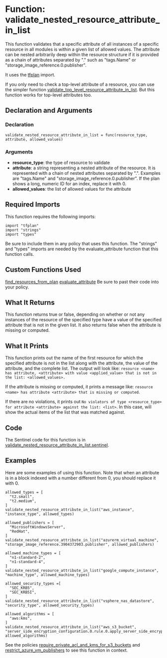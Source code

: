# Function: validate_nested_resource_attribute_in_list
This function validates that a specific attribute of all instances of a specific resource in all modules is within a given list of allowed values. The attribute can be nested arbitrarily deep within the resource structure if it is provided as a chain of attributes separated by "." such as "tags.Name" or "storage_image_reference.0.publisher".

It uses the [tfplan](https://www.terraform.io/docs/enterprise/sentinel/import/tfplan.html) import.

If you only need to check a top-level attribute of a resource, you can use the simpler function [validate_top_level_resource_attribute_in_list](./validate_top_level_resource_attribute_in_list.md). But this function works for top-level attributes too.

## Declaration and Arguments

### Declaration
`validate_nested_resource_attribute_in_list = func(resource_type, attribute, allowed_values)`

### Arguments
* **resource_type**: the type of resource to validate
* **attribute**: a string representing a nested attribute of the resource. It is represented with a chain of nested attributes separated by ".". Examples are "tags.Name" and "storage_image_reference.0.publisher". If the plan shows a long, numeric ID for an index, replace it with 0.
* **allowed_values**: the list of allowed values for the attribute

## Required Imports
This function requires the following imports:
```
import "tfplan"
import "strings"
import "types"
```
Be sure to include them in any policy that uses this function. The "strings" and "types" imports are needed by the evaluate_attribute function that this function calls.

## Custom Functions Used
[find_resources_from_plan](./find_resources_from_plan.md)
[evaluate_attribute](./evaluate_attribute.md)
Be sure to past their code into your policy.

## What It Returns
This function returns true or false, depending on whether or not any instances of the resource of the specified type have a value of the specified attribute that is not in the given list. It also returns false when the attribute is missing or computed.

## What It Prints
This function prints out the name of the first resource for which the specified attribute is not in the list along with the attribute, the value of the attribute, and the complete list. The output will look like: `resource <name> has attribute, <attribute> with value <applied_value> that is not in the list: <allowed_values>.`

If the attribute is missing or computed, it prints a message like: `resource <name> has attribute <attribute> that is missing or computed`.

If there are no violations, it prints out `No violators of type <resource_type> for attribute <attribute> against the list: <list>`. In this case, <list> will show the actual items of the list that was matched against.

## Code
The Sentinel code for this function is in [validate_nested_resource_attribute_in_list.sentinel](./validate_nested_resource_attribute_in_list.sentinel).

## Examples
Here are some examples of using this function. Note that when an attribute is in a block indexed with a number different from 0, you should replace it with 0.
```
allowed_types = [
  "t2.small",
  "t2.medium",
]
validate_nested_resource_attribute_in_list("aws_instance", "instance_type", allowed_types)

allowed_publishers = [
  "MicrosoftWindowsServer",
  "RedHat",
]
validate_nested_resource_attribute_in_list("azurerm_virtual_machine", "storage_image_reference.3904372903.publisher", allowed_publishers)

allowed_machine_types = [
  "n1-standard-2",
  "n1-standard-4",
]
validate_nested_resource_attribute_in_list("google_compute_instance", "machine_type", allowed_machine_types)

allowed_security_types =[
  "SEC_KRB5",
  "SEC_KRB5I",
]
validate_nested_resource_attribute_in_list("vsphere_nas_datastore", "security_type", allowed_security_types)

allowed_algorithms = [
  "aws:kms",
]
validate_nested_resource_attribute_in_list("aws_s3_bucket", "server_side_encryption_configuration.0.rule.0.apply_server_side_encryption_by_default.0.sse_algorithm", allowed_algorithms)
```
See the policies [require_private_acl_and_kms_for_s3_buckets](../policies/require_private_acl_and_kms_for_s3_buckets.sentinel) and [restrict_azure_vm_publishers](../policies/restrict_azure_vm_publishers.sentinel) to see this function in context.
